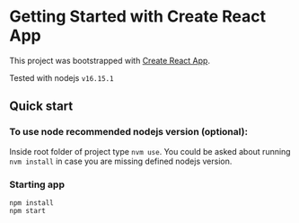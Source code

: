 # Getting Started with Create React App

This project was bootstrapped with [Create React App](https://github.com/facebook/create-react-app).

Tested with nodejs `v16.15.1`

## Quick start

### To use node recommended nodejs version (optional):
Inside root folder of project type `nvm use`. You could be asked about running `nvm install`
in case you are missing defined nodejs version.

### Starting app

```
npm install
npm start
```
